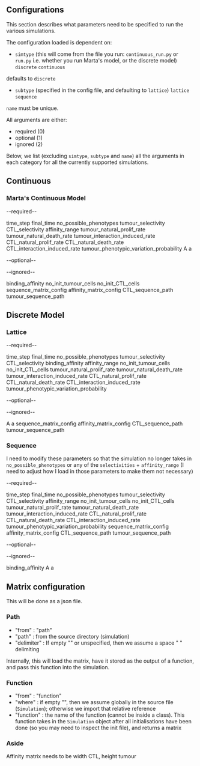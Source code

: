 ## Configurations
This section describes what parameters need to be specified to run the various simulations.

The configuration loaded is dependent on:
- `simtype` (this will come from the file you run: `continuous_run.py` or `run.py` i.e. whether you run Marta's model, or the discrete model)
`discrete`
`continuous`

defaults to `discrete`

- `subtype` (specified in the config file, and defaulting to `lattice`)
`lattice`
`sequence`

`name` must be unique.


All arguments are either:
- required (0)
- optional (1)
- ignored (2)

Below, we list (excluding `simtype`, `subtype` and `name`) all the arguments in each category for all the currently supported simulations.

## Continuous
### Marta's Continuous Model

--required--

time_step
final_time
no_possible_phenotypes
tumour_selectivity
CTL_selectivity
affinity_range
tumour_natural_prolif_rate
tumour_natural_death_rate
tumour_interaction_induced_rate
CTL_natural_prolif_rate
CTL_natural_death_rate
CTL_interaction_induced_rate
tumour_phenotypic_variation_probability
A
a

--optional--


--ignored--

binding_affinity
no_init_tumour_cells
no_init_CTL_cells
sequence_matrix_config
affinity_matrix_config
CTL_sequence_path
tumour_sequence_path

## Discrete Model

### Lattice

--required--

time_step
final_time
no_possible_phenotypes
tumour_selectivity
CTL_selectivity
binding_affinity
affinity_range
no_init_tumour_cells
no_init_CTL_cells
tumour_natural_prolif_rate
tumour_natural_death_rate
tumour_interaction_induced_rate
CTL_natural_prolif_rate
CTL_natural_death_rate
CTL_interaction_induced_rate
tumour_phenotypic_variation_probability

--optional--


--ignored--

A
a
sequence_matrix_config
affinity_matrix_config
CTL_sequence_path
tumour_sequence_path

### Sequence

I need to modify these parameters so that the simulation no longer takes in `no_possible_phenotypes` or any of the `selectivities` + `affinity_range` (I need to adjust how I load in those parameters to make them not necessary)

--required--

time_step
final_time
no_possible_phenotypes
tumour_selectivity
CTL_selectivity
affinity_range
no_init_tumour_cells
no_init_CTL_cells
tumour_natural_prolif_rate
tumour_natural_death_rate
tumour_interaction_induced_rate
CTL_natural_prolif_rate
CTL_natural_death_rate
CTL_interaction_induced_rate
tumour_phenotypic_variation_probability
sequence_matrix_config
affinity_matrix_config
CTL_sequence_path
tumour_sequence_path

--optional--


--ignored--

binding_affinity
A
a

## Matrix configuration
This will be done as a json file. 

### Path
- "from" : "path"
- "path" : from the source directory (simulation)
- "delimiter" : If empty "" or unspecified, then we assume a space " " delimiting

Internally, this will load the matrix, have it stored as the output of a function, and pass this function into the simulation.

### Function
- "from" : "function"
- "where" : if empty "", then we assume globally in the source file (`Simulation`); otherwise we import that relative reference
- "function" : the name of the function (cannot be inside a class). This function takes in the `Simulation` object after all initialisations have been done (so you may need to inspect the init file), and returns a matrix 


### Aside
Affinity matrix needs to be width CTL, height tumour